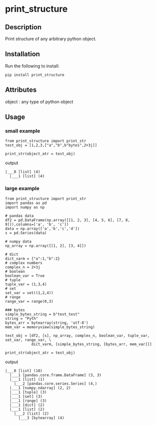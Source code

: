 # print_structure

## Description
Print structure of any arbitrary python object.

## Installation

Run the following to install:
```
pip install print_structure
```

## Attributes
object : any type of python object


## Usage

### small example
```
from print_structure import print_str
test_obj = [1,2,3,["a","b",b"bytes",2+3j]]

print_str(object_atr = test_obj)
```
output
```
|___0 [list] (4)
  |___1 [list] (4)
```


### large example

```
from print_structure import print_str
import pandas as pd
import numpy as np

# pandas data
df2 = pd.DataFrame(np.array([[1, 2, 3], [4, 5, 6], [7, 8, 9]]),columns=['a', 'b', 'c'])
data = np.array(['a','b','c','d'])
s = pd.Series(data)

# numpy data
np_array = np.array([[1, 2], [3, 4]])

# dict
dict_varm = {"a":1,"b":2}
# complex numbers
complex_n = 2+3j
# boolean
boolean_var = True
# tuple
tuple_var = (1,3,4)
# set
set_var = set((1,2,4))
# range
range_var = range(0,3)

### bytes
simple_bytes_string = b"test_test"
string = "Pyth"
bytes_arr = bytearray(string, 'utf-8')
mem_var = memoryview(simple_bytes_string)

test_obj = [df2, [s], np_array, complex_n, boolean_var, tuple_var, set_var, range_var, \
            dict_varm, [simple_bytes_string, [bytes_arr, mem_var]]]

print_str(object_atr = test_obj)
```
output
```
|___0 [list] (10)
  |___1 [pandas.core.frame.DataFrame] (3, 3)
  |___1 [list] (1)
    |___2 [pandas.core.series.Series] (4,)
  |___1 [numpy.ndarray] (2, 2)
  |___1 [tuple] (3)
  |___1 [set] (3)
  |___1 [range] (3)
  |___1 [dict] (2)
  |___1 [list] (2)
    |___2 [list] (2)
      |___3 [bytearray] (4)
```
